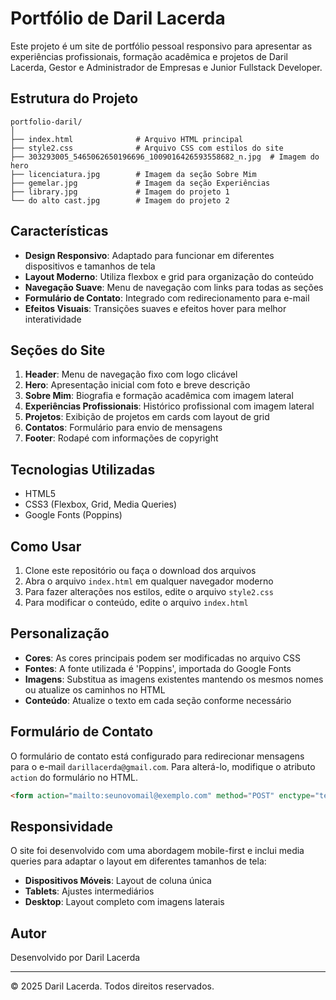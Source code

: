 # Portfólio de Daril Lacerda

Este projeto é um site de portfólio pessoal responsivo para apresentar as experiências profissionais, formação acadêmica e projetos de Daril Lacerda, Gestor e Administrador de Empresas e Junior Fullstack Developer.

## Estrutura do Projeto

```
portfolio-daril/
│
├── index.html              # Arquivo HTML principal
├── style2.css              # Arquivo CSS com estilos do site
├── 303293005_5465062650196696_1009016426593558682_n.jpg  # Imagem do hero
├── licenciatura.jpg        # Imagem da seção Sobre Mim
├── gemelar.jpg             # Imagem da seção Experiências
├── library.jpg             # Imagem do projeto 1
└── do alto cast.jpg        # Imagem do projeto 2
```

## Características

- **Design Responsivo**: Adaptado para funcionar em diferentes dispositivos e tamanhos de tela
- **Layout Moderno**: Utiliza flexbox e grid para organização do conteúdo
- **Navegação Suave**: Menu de navegação com links para todas as seções
- **Formulário de Contato**: Integrado com redirecionamento para e-mail
- **Efeitos Visuais**: Transições suaves e efeitos hover para melhor interatividade

## Seções do Site

1. **Header**: Menu de navegação fixo com logo clicável
2. **Hero**: Apresentação inicial com foto e breve descrição
3. **Sobre Mim**: Biografia e formação acadêmica com imagem lateral
4. **Experiências Profissionais**: Histórico profissional com imagem lateral
5. **Projetos**: Exibição de projetos em cards com layout de grid
6. **Contatos**: Formulário para envio de mensagens
7. **Footer**: Rodapé com informações de copyright

## Tecnologias Utilizadas

- HTML5
- CSS3 (Flexbox, Grid, Media Queries)
- Google Fonts (Poppins)

## Como Usar

1. Clone este repositório ou faça o download dos arquivos
2. Abra o arquivo `index.html` em qualquer navegador moderno
3. Para fazer alterações nos estilos, edite o arquivo `style2.css`
4. Para modificar o conteúdo, edite o arquivo `index.html`

## Personalização

- **Cores**: As cores principais podem ser modificadas no arquivo CSS
- **Fontes**: A fonte utilizada é 'Poppins', importada do Google Fonts
- **Imagens**: Substitua as imagens existentes mantendo os mesmos nomes ou atualize os caminhos no HTML
- **Conteúdo**: Atualize o texto em cada seção conforme necessário

## Formulário de Contato

O formulário de contato está configurado para redirecionar mensagens para o e-mail `darillacerda@gmail.com`. Para alterá-lo, modifique o atributo `action` do formulário no HTML.

```html
<form action="mailto:seunovomail@exemplo.com" method="POST" enctype="text/plain">
```

## Responsividade

O site foi desenvolvido com uma abordagem mobile-first e inclui media queries para adaptar o layout em diferentes tamanhos de tela:

- **Dispositivos Móveis**: Layout de coluna única
- **Tablets**: Ajustes intermediários
- **Desktop**: Layout completo com imagens laterais

## Autor

Desenvolvido por Daril Lacerda

---

&copy; 2025 Daril Lacerda. Todos direitos reservados.
